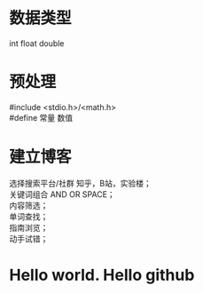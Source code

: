 # 数据类型
int float double 
# 预处理
#include <stdio.h>/<math.h>   
#define 常量 数值  
# 建立博客
选择搜索平台/社群  知乎，B站，实验楼；  
关键词组合  AND OR SPACE；  
内容筛选；  
单词查找；  
指南浏览；  
动手试错；  
# Hello world. Hello github
